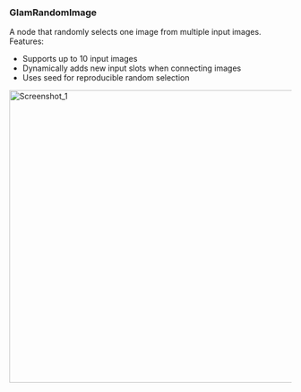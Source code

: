 ### GlamRandomImage

A node that randomly selects one image from multiple input images. Features:
- Supports up to 10 input images
- Dynamically adds new input slots when connecting images
- Uses seed for reproducible random selection

<img width="523" alt="Screenshot_1" src="https://github.com/user-attachments/assets/15c94c29-b8e5-4712-9efe-eeebf2630f31" />

